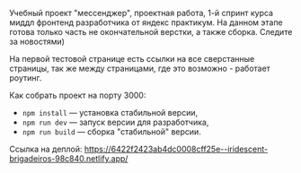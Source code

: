 
Учебный проект "мессенджер", проектная работа, 1-й спринт курса миддл фронтенд разработчика от яндекс практикум. На данном этапе готова только часть не окончательной верстки, а также сборка. Следите за новостями)

На первой тестовой странице есть ссылки на все сверстанные страницы, так же между страницами, где это возможно - работает роутинг.

Как собрать проект на порту 3000:
- `npm install` — установка стабильной версии,
- `npm run dev` — запуск версии для разработчика,
- `npm run build` — сборка "стабильной" версии.

Ссылка на деплой: https://6422f2423ab4dc0008cff25e--iridescent-brigadeiros-98c840.netlify.app/ 
